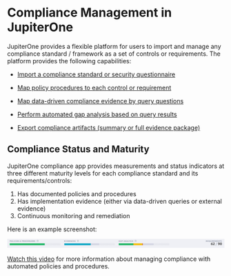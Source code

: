 # Compliance Management in JupiterOne

JupiterOne provides a flexible platform for users to import and manage any compliance standard / framework as a set of controls or requirements. The platform provides the following capabilities:

- [Import a compliance standard or security questionnaire](./compliance-import.md)

- [Map policy procedures to each control or requirement](,/compliance-mapping-policies.md)

- [Map data-driven compliance evidence by query questions](./compliance-mapping-evidence.md)

- [Perform automated gap analysis based on query results](./compliance-gap-analysis.md)

- [Export compliance artifacts (summary or full evidence package)](./compliance-gap-analysis.md)

## Compliance Status and Maturity

JupiterOne compliance app provides measurements and status indicators at three different maturity levels for each compliance standard and its requirements/controls:

1. Has documented policies and procedures
2. Has implementation evidence (either via data-driven queries or external evidence)
3. Continuous monitoring and remediation

Here is an example screenshot:

![compliance-status](../assets/compliance-summary-status-bars.png)



[Watch this video](https://try.jupiterone.com/blog/video-managing-grc-with-jupiterone) for more information about managing compliance with automated policies and procedures.
